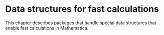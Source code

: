 # Data structures for fast calculations

This chapter describes packages that handle special data structures
that enable fast calculations in Mathematica.
